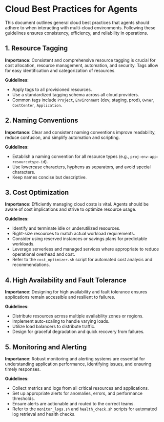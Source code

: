 # Cloud Best Practices for Agents

This document outlines general cloud best practices that agents should adhere to when interacting with multi-cloud environments. Following these guidelines ensures consistency, efficiency, and reliability in operations.

## 1. Resource Tagging

**Importance**: Consistent and comprehensive resource tagging is crucial for cost allocation, resource management, automation, and security. Tags allow for easy identification and categorization of resources.

**Guidelines**:
*   Apply tags to all provisioned resources.
*   Use a standardized tagging schema across all cloud providers.
*   Common tags include `Project`, `Environment` (dev, staging, prod), `Owner`, `CostCenter`, `Application`.

## 2. Naming Conventions

**Importance**: Clear and consistent naming conventions improve readability, reduce confusion, and simplify automation and scripting.

**Guidelines**:
*   Establish a naming convention for all resource types (e.g., `proj-env-app-resourcetype-id`).
*   Use lowercase characters, hyphens as separators, and avoid special characters.
*   Keep names concise but descriptive.

## 3. Cost Optimization

**Importance**: Efficiently managing cloud costs is vital. Agents should be aware of cost implications and strive to optimize resource usage.

**Guidelines**:
*   Identify and terminate idle or underutilized resources.
*   Right-size resources to match actual workload requirements.
*   Consider using reserved instances or savings plans for predictable workloads.
*   Leverage serverless and managed services where appropriate to reduce operational overhead and cost.
*   Refer to the `cost_optimizer.sh` script for automated cost analysis and recommendations.

## 4. High Availability and Fault Tolerance

**Importance**: Designing for high availability and fault tolerance ensures applications remain accessible and resilient to failures.

**Guidelines**:
*   Distribute resources across multiple availability zones or regions.
*   Implement auto-scaling to handle varying loads.
*   Utilize load balancers to distribute traffic.
*   Design for graceful degradation and quick recovery from failures.

## 5. Monitoring and Alerting

**Importance**: Robust monitoring and alerting systems are essential for understanding application performance, identifying issues, and ensuring timely responses.

**Guidelines**:
*   Collect metrics and logs from all critical resources and applications.
*   Set up appropriate alerts for anomalies, errors, and performance thresholds.
*   Ensure alerts are actionable and routed to the correct teams.
*   Refer to the `monitor_logs.sh` and `health_check.sh` scripts for automated log retrieval and health checks.
